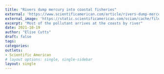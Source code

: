 ```yaml
---
title: "Rivers dump mercury into coastal fisheries"
external: 'https://www.scientificamerican.com/article/rivers-dump-mercury-into-coastal-fisheries/'
external_image: 'https://static.scientificamerican.com/sciam/cache/file/681211B7-8336-4EE0-A259BCEF39C66A39_source.jpg?w=590&h=800&BB704FA9-111E-4D39-B8D015D8AF0C09E3'
excerpt: "Most of the pollutant arrives at the coasts by river"
date: 2021-10-19
author: "Elise Cutts"
draft: false
tags:
categories:
outlets:
- Scientific American
# layout options: single, single-sidebar
layout: single
---
```


